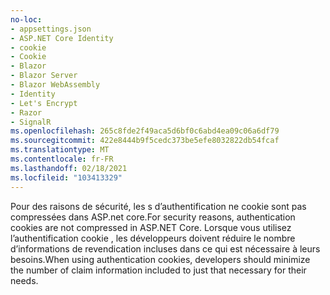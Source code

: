 ```yaml
---
no-loc:
- appsettings.json
- ASP.NET Core Identity
- cookie
- Cookie
- Blazor
- Blazor Server
- Blazor WebAssembly
- Identity
- Let's Encrypt
- Razor
- SignalR
ms.openlocfilehash: 265c8fde2f49aca5d6bf0c6abd4ea09c06a6df79
ms.sourcegitcommit: 422e8444b9f5cedc373be5efe8032822db54fcaf
ms.translationtype: MT
ms.contentlocale: fr-FR
ms.lasthandoff: 02/18/2021
ms.locfileid: "103413329"
---
```

<span data-ttu-id="b1059-101">Pour des raisons de sécurité, les s d’authentification ne cookie sont pas compressées dans ASP.net core.</span><span class="sxs-lookup"><span data-stu-id="b1059-101">For security reasons, authentication cookies are not compressed in ASP.NET Core.</span></span> <span data-ttu-id="b1059-102">Lorsque vous utilisez l’authentification cookie , les développeurs doivent réduire le nombre d’informations de revendication incluses dans ce qui est nécessaire à leurs besoins.</span><span class="sxs-lookup"><span data-stu-id="b1059-102">When using authentication cookies, developers should minimize the number of claim information included to just that necessary for their needs.</span></span>
